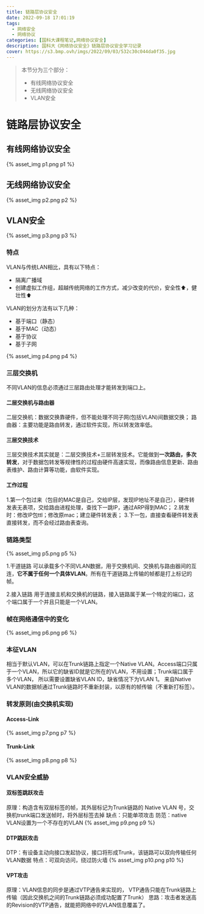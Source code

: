 ```yaml
---
title: 链路层协议安全
date: 2022-09-18 17:01:19
tags: 
  - 网络安全
  - 网络协议
categories: [国科大课程笔记,网络协议安全]
description: 国科大《网络协议安全》链路层协议安全学习记录
cover: https://s3.bmp.ovh/imgs/2022/09/03/532c30c044da0f35.jpg
---
```


> 本节分为三个部分：
> - 有线网络协议安全
> - 无线网络协议安全
> - VLAN安全

# 链路层协议安全
## 有线网络协议安全
{% asset_img p1.png p1 %}

## 无线网络协议安全
{% asset_img p2.png p2 %}

## VLAN安全
{% asset_img p3.png p3 %}

### 特点
VLAN与传统LAN相比，具有以下特点：
- 隔离广播域
- 创建虚拟工作组，超越传统网络的工作方式，减少改变的代价，安全性⬆，健壮性⬆

VLAN的划分方法有以下几种：
- 基于端口（静态）
- 基于MAC（动态）
- 基于协议
- 基于子网

{% asset_img p4.png p4 %}


### 三层交换机
不同VLAN的信息必须通过三层路由处理才能转发到端口上。
	
#### 二层交换机与路由器
二层交换机：数据交换靠硬件，但不能处理不同子网(包括VLAN)间数据交换；
路由器：主要功能是路由转发，通过软件实现，所以转发效率低。

#### 三层交换技术
三层交换技术其实就是：二层交换技术+三层转发技术。它能做到**一次路由，多次转发**，对于数据包转发等规律性的过程由硬件高速实现，而像路由信息更新、路由表维护、路由计算等功能，由软件实现。

#### 工作过程
1.第一个包过来（包目的MAC是自己，交给IP层，发现IP地址不是自己），硬件转发表无表项，交给路由进程处理，查找下一跳IP，通过ARP得到MAC；
2.转发时：修改IP包ttl；修改原mac；建立硬件转发表；
3.下一包，直接查看硬件转发表直接转发，而不会经过路由表查询。

### 链路类型

{% asset_img p5.png p5 %}

1.干道链路
可以承载多个不同VLAN数据，用于交换机间、交换机与路由器间的互连，**它不属于任何一个具体VLAN**。所有在干道链路上传输的帧都是打上标记的帧。

2.接入链路
用于连接主机和交换机的链路，接入链路属于某一个特定的端口，这个端口属于一个并且只能是一个VLAN。
	
### 帧在网络通信中的变化
{% asset_img p6.png p6 %}

### 本征VLAN
相当于默认VLAN，可以在Trunk链路上指定一个Native VLAN。Access端口只属于一个VLAN，所以它的缺省ID就是它所在的VLAN，不用设置；Trunk端口属于多个VLAN， 所以需要设置缺省VLAN ID，缺省情况下为VLAN 1。
来自Native VLAN的数据帧通过Trunk链路时不重新封装，以原有的帧传输（不重新打标签）。

### 转发原则(由交换机实现)
#### Access-Link
{% asset_img p7.png p7 %}
#### Trunk-Link
{% asset_img p8.png p8 %}

### VLAN安全威胁

#### 双标签跳跃攻击
原理：构造含有双层标签的帧，其外层标记为Trunk链路的 Native VLAN 号，交换机trunk端口发送帧时，将外层标签去掉
缺点：只能单项攻击
防范：native VLAN设置为一个不存在的VLAN
{% asset_img p9.png p9 %}

#### DTP跳跃攻击
DTP：有设备主动向接口发起协议，接口将形成Trunk，该链路可以双向传输任何VLAN数据
特点：可双向访问，绕过防火墙
{% asset_img p10.png p10 %}

#### VPT攻击
原理：VLAN信息的同步是通过VTP通告来实现的， VTP通告只能在Trunk链路上传输（因此交换机之间的Trunk链路必须成功配置了Trunk）
思路：攻击者发送高的Revision的VTP通告，就能把网络中的VLAN信息覆盖了。